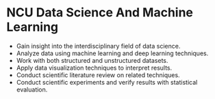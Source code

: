 # NCU Data Science And Machine Learning

- Gain insight into the interdisciplinary field of data science.
- Analyze data using machine learning and deep learning techniques.
- Work with both structured and unstructured datasets.
- Apply data visualization techniques to interpret results.
- Conduct scientific literature review on related techniques.
- Conduct scientific experiments and verify results with statistical evaluation.
